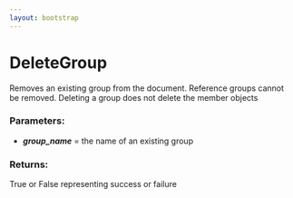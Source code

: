 ```yaml
---
layout: bootstrap
---
```


# DeleteGroup

Removes an existing group from the document. Reference groups cannot be
        removed. Deleting a group does not delete the member objects
          

### Parameters:

- ***group_name*** = the name of an existing group
        

### Returns:


True or False representing success or failure
        


